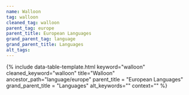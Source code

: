 ```yaml
---
name: Walloon
tag: walloon
cleaned_tag: walloon
parent_tag: europe
parent_title: European Languages
grand_parent_tag: language
grand_parent_title: Languages
alt_tags: 
---
```


{% include data-table-template.html 
  keyword="walloon" 
  cleaned_keyword="walloon" 
  title="Walloon"
  ancestor_path="language/europe" 
  parent_title = "European Languages"
  grand_parent_title = "Languages"
  alt_keywords=""
  context=""
%}

